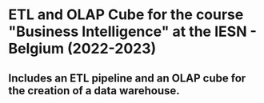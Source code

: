 # ETL and OLAP Cube for the course "Business Intelligence" at the IESN - Belgium (2022-2023)

## Includes an ETL pipeline and an OLAP cube for the creation of a data warehouse.
